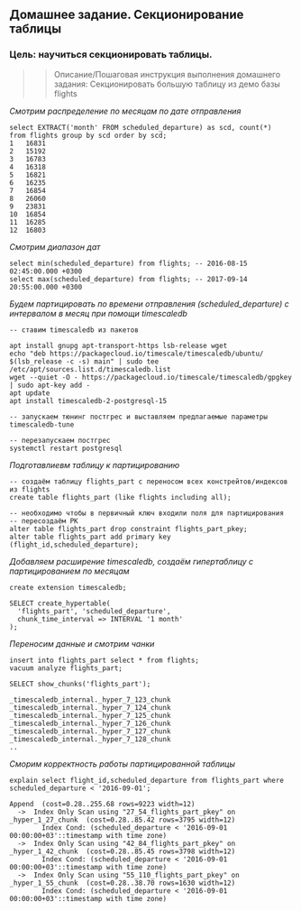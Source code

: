 ## Домашнее задание. Секционирование таблицы

### Цель: научиться секционировать таблицы.

>> Описание/Пошаговая инструкция выполнения домашнего задания: Секционировать большую таблицу из демо базы flights

*Смотрим распределение по месяцам по дате отправления*

```
select EXTRACT('month' FROM scheduled_departure) as scd, count(*)  from flights group by scd order by scd;
1	16831
2	15192
3	16783
4	16318
5	16821
6	16235
7	16854
8	26060
9	23831
10	16854
11	16285
12	16803
```

*Смотрим диапазон дат*

```
select min(scheduled_departure) from flights; -- 2016-08-15 02:45:00.000 +0300
select max(scheduled_departure) from flights; -- 2017-09-14 20:55:00.000 +0300
```

*Будем партицировать по времени отправления (scheduled_departure) с интервалом в месяц при помощи timescaledb*
```
-- ставим timescaledb из пакетов

apt install gnupg apt-transport-https lsb-release wget
echo "deb https://packagecloud.io/timescale/timescaledb/ubuntu/ $(lsb_release -c -s) main" | sudo tee /etc/apt/sources.list.d/timescaledb.list
wget --quiet -O - https://packagecloud.io/timescale/timescaledb/gpgkey | sudo apt-key add -
apt update
apt install timescaledb-2-postgresql-15

-- запускаем тюнинг постгрес и выставляем предлагаемые параметры 
timescaledb-tune

-- перезапускаем постгрес
systemctl restart postgresql
```


*Подготавлиевм таблицу к партицированию*
```
-- создаём таблицу flights_part с переносом всех констрейтов/индексов из flights
create table flights_part (like flights including all);

-- необходимо чтобы в первичный ключ входили поля для партицирования
-- пересоздаём PK
alter table flights_part drop constraint flights_part_pkey;
alter table flights_part add primary key (flight_id,scheduled_departure);

```

*Добавляем расширение timescaledb, создаём гипертаблицу с партицированием по месяцам*

```
create extension timescaledb;

SELECT create_hypertable(
  'flights_part', 'scheduled_departure',
  chunk_time_interval => INTERVAL '1 month'
);
```

*Переносим данные и смотрим чанки*
```
insert into flights_part select * from flights;
vacuum analyze flights_part;

SELECT show_chunks('flights_part');

_timescaledb_internal._hyper_7_123_chunk
_timescaledb_internal._hyper_7_124_chunk
_timescaledb_internal._hyper_7_125_chunk
_timescaledb_internal._hyper_7_126_chunk
_timescaledb_internal._hyper_7_127_chunk
_timescaledb_internal._hyper_7_128_chunk
..
```

*Сморим корректность работы партицированной таблицы*

```
explain select flight_id,scheduled_departure from flights_part where scheduled_departure < '2016-09-01';

Append  (cost=0.28..255.68 rows=9223 width=12)
  ->  Index Only Scan using "27_54_flights_part_pkey" on _hyper_1_27_chunk  (cost=0.28..85.42 rows=3795 width=12)
        Index Cond: (scheduled_departure < '2016-09-01 00:00:00+03'::timestamp with time zone)
  ->  Index Only Scan using "42_84_flights_part_pkey" on _hyper_1_42_chunk  (cost=0.28..85.45 rows=3798 width=12)
        Index Cond: (scheduled_departure < '2016-09-01 00:00:00+03'::timestamp with time zone)
  ->  Index Only Scan using "55_110_flights_part_pkey" on _hyper_1_55_chunk  (cost=0.28..38.70 rows=1630 width=12)
        Index Cond: (scheduled_departure < '2016-09-01 00:00:00+03'::timestamp with time zone)
```

